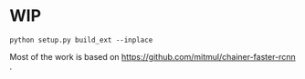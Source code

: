 # WIP

```
python setup.py build_ext --inplace
```

Most of the work is based on https://github.com/mitmul/chainer-faster-rcnn .
